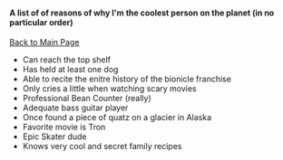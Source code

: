#### A list of of reasons of why I'm the coolest person on the planet (in no particular order)
[Back to Main Page](README.md)

* Can reach the top shelf
* Has held at least one dog
* Able to recite the enitre history of the bionicle franchise
* Only cries a little when watching scary movies 
* Professional Bean Counter (really)
* Adequate bass guitar player
* Once found a piece of quatz on a glacier in Alaska
* Favorite movie is Tron
* Epic Skater dude
* Knows very cool and secret family recipes

